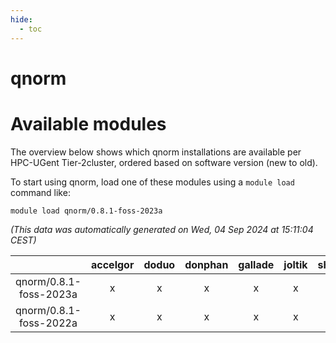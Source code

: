 ```yaml
---
hide:
  - toc
---
```


qnorm
=====

# Available modules


The overview below shows which qnorm installations are available per HPC-UGent Tier-2cluster, ordered based on software version (new to old).

To start using qnorm, load one of these modules using a `module load` command like:

```shell
module load qnorm/0.8.1-foss-2023a
```

*(This data was automatically generated on Wed, 04 Sep 2024 at 15:11:04 CEST)*  

| |accelgor|doduo|donphan|gallade|joltik|shinx|skitty|
| :---: | :---: | :---: | :---: | :---: | :---: | :---: | :---: |
|qnorm/0.8.1-foss-2023a|x|x|x|x|x|x|x|
|qnorm/0.8.1-foss-2022a|x|x|x|x|x|-|x|
